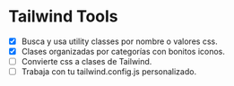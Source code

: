 # Tailwind Tools

- [x] Busca y usa utility classes por nombre o valores css.
- [x] Clases organizadas por categorías con bonitos iconos.
- [ ] Convierte css a clases de Tailwind.
- [ ] Trabaja con tu tailwind.config.js personalizado.

